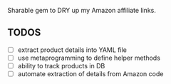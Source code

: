 Sharable gem to DRY up my Amazon affiliate links.  

## TODOS

- [ ] extract product details into YAML file
- [ ] use metaprogramming to define helper methods
- [ ] ability to track products in DB
- [ ] automate extraction of details from Amazon code